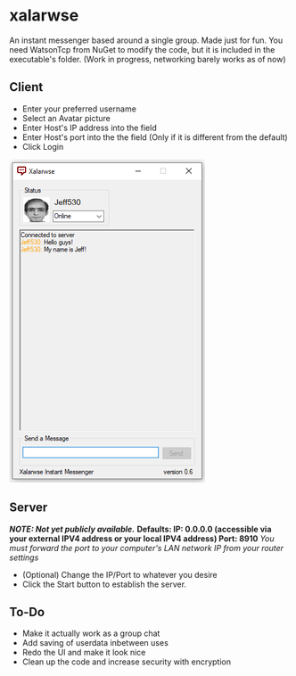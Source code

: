 # xalarwse
An instant messenger based around a single group.
Made just for fun. You need WatsonTcp from NuGet to modify the code, but it is included in the executable's folder.
(Work in progress, networking barely works as of now)

## Client
- Enter your preferred username
- Select an Avatar picture
- Enter Host's IP address into the field
- Enter Host's port into the the field (Only if it is different from the default)
- Click Login

![Preview](preview.png)

## Server
***NOTE: Not yet publicly available.***
**Defaults: IP: 0.0.0.0 (accessible via your external IPV4 address or your local IPV4 address) Port: 8910**
*You must forward the port to your computer's LAN network IP from your router settings*

- (Optional) Change the IP/Port to whatever you desire
- Click the Start button to establish the server.

## To-Do
- Make it actually work as a group chat
- Add saving of userdata inbetween uses
- Redo the UI and make it look nice
- Clean up the code and increase security with encryption
